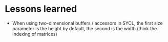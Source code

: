 # Lessons learned
- When using two-dimensional buffers / accessors in SYCL, the first size parameter is the height by default, the second
    is the width (think the indexing of matrices)